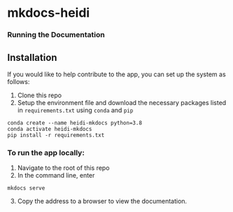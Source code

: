 # mkdocs-heidi



### Running the Documentation

## Installation

If you would like to help contribute to the app, you can set up the system as follows:

1. Clone this repo 
2. Setup the environment file and download the necessary packages listed in `requirements.txt` using `conda`
   and `pip `

```
conda create --name heidi-mkdocs python=3.8
conda activate heidi-mkdocs
pip install -r requirements.txt
```

### To run the app locally:

1. Navigate to the root of this repo
2. In the command line, enter

```
mkdocs serve
```

3. Copy the address to a browser to view the documentation.
